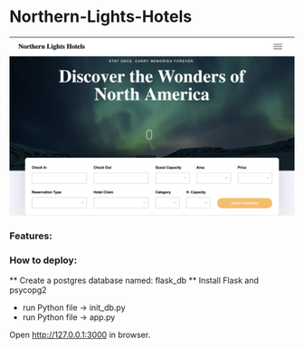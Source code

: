 # Northern-Lights-Hotels

![alt text](https://github.com/steven-n-wilson/NorthernLightsHotels/blob/main/static/images/Capture%20d’écran%2C%20le%202023-03-31%20à%2021.34.11.png)


### Features:


### How to deploy:

** Create a postgres database named: flask_db
** Install Flask and psycopg2

* run Python file → init_db.py
* run Python file → app.py

Open http://127.0.0.1:3000 in browser.
